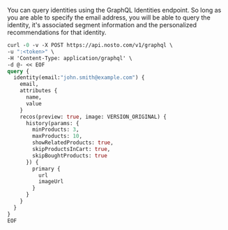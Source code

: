 You can query identities using the GraphQL Identities endpoint. So long as you are able to specify the email address, you will be able to query the identity, it's associated segment information and the personalized recommendations for that identity.

```graphql
curl -0 -v -X POST https://api.nosto.com/v1/graphql \
-u ":<token>" \
-H 'Content-Type: application/graphql' \
-d @- << EOF
query {
  identity(email:"john.smith@example.com") {
    email,
    attributes {
      name,
      value
    }
    recos(preview: true, image: VERSION_ORIGINAL) {
      history(params: {
        minProducts: 3,
        maxProducts: 10,
        showRelatedProducts: true,
        skipProductsInCart: true,
        skipBoughtProducts: true
      }) {
        primary {
          url
          imageUrl
        }
      }
    }
  }
}
EOF
```